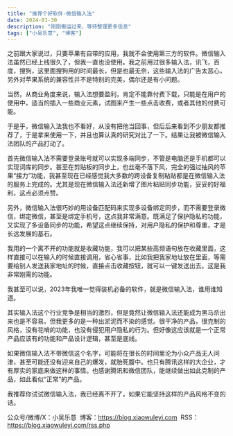 ```yaml
---
title: "推荐个好软件-微信输入法"
date: 2024-01-30
description: "刚刚搬运过来，等待整理更多信息"
tags: ["小吴乐意", "博客"]
---
```


之前跟大家说过，只要苹果有自带的应用，我就不会使用第三方的软件。微信输入法虽然已经上线很久了，但我一直也没使用。我之前用过很多输入法，讯飞，百度，搜狗，这里面搜狗用的时间最长，但是也最无奈，这些输入法的广告太恶心，另外对苹果系统的兼容性并不是特别的完美，偶尔还是有小问题。

当然，从商业角度来说，输入法想要盈利，肯定不能靠付费下载，只能是在用户的使用中，适当的插入一些商业元素，试图来产生一些点击收费，或者其他的付费可能。

于是乎，微信输入法我也不看好，从没有把他当回事，但后后来看到不少朋友都推荐了，于是拿来使用一下，并且也算认真的研究对比了一下。结果让我被微信输入法团队的产品打动了。

首先微信输入法不需要登录账号就可以实现多端同步，不管是电脑还是手机都可以实现词库的同步。甚至在剪贴板的同步上，也丝毫不落下风，完全的强过抽风的苹果“接力”功能，我甚至现在已经感觉我大多数的跨设备复制粘贴都是在微信输入法的服务上完成的。尤其是现在微信输入法还新增了图片粘贴同步功能，妥妥的好福利，这点必须点赞。

另外，微信输入法很巧妙的用设备匹配码来实现多设备绑定同步，而不需要登录微信，绑定微信，甚至是绑定手机号，这点我非常满意。既满足了保护隐私的功能，又实现了多设备同步的功能，希望这点继续保持，对用户隐私的保护和尊重，才是长远发展的基石。

我用的一个离不开的功能就是收藏功能，我可以把某些高频语句放在收藏里面，这样直接可以在输入的时候直接调用，省心省事，比如我把我家地址放在里面，等需要给别人发送我家地址的时候，直接点击收藏按钮，就可以一键发送出去。这是我非常刚需的功能。

我甚至可以说，2023年我唯一觉得装机必备的软件，就是微信输入法，谁用谁知道。

其实输入法这个行业竞争是相当的激烈，但是竟然让微信输入法还能成为黑马杀出来也是不容易。但我更多的是一种出淤泥而不染的感觉。很干净的产品，很克制的风格，没有花哨的功能，也没有侵犯用户隐私的行为。但好像这应该就是一个正常产品应该有的功能和产品设计逻辑，甚至是底线。

如果微信输入法不带微信这个名字，可能将在很长的时间里沦为小众产品无人问津，甚至可能还没有迎来自己的爆发，就胎死腹中。也只有腾讯这样的大企业，才有厚实的家底来做这样的事情。也感谢腾讯和微信团队，能继续做出如此克制的产品，如此看似“正常”的产品。

我推荐你试试微信输入法，我已经离不开了，如果它能坚持这样的产品风格不变的话。


公众号/微博/X：小吴乐意
 博客：https://blog.xiaowuleyi.com
 RSS：https://blog.xiaowuleyi.com/rss.php
